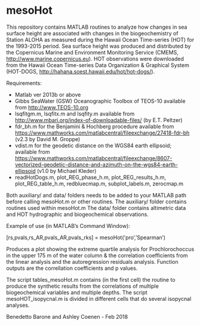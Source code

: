 # mesoHot

This repository contains MATLAB routines to analyze how changes in sea surface height are associated with changes in the biogeochemistry of Station ALOHA as measured during the Hawaii Ocean Time-series (HOT) for the 1993-2015 period.
Sea surface height was produced and distributed by the Copernicus Marine and Environment Monitoring Service (CMEMS, http://www.marine.copernicus.eu). HOT observations were downloaded from the Hawaii Ocean Time-series Data Organization & Graphical System (HOT-DOGS, http://hahana.soest.hawaii.edu/hot/hot-dogs/).

Requirements:
- Matlab ver 2013b or above
- Gibbs SeaWater (GSW) Oceanographic Toolbox of TEOS-10 available from http://www.TEOS-10.org
- lsqfitgm.m, lsqfitx.m and lsqfity.m available from http://www.mbari.org/index-of-downloadable-files/ (by E.T. Peltzer) 
- fdr_bh.m for the Benjamini & Hochberg procedure available from https://www.mathworks.com/matlabcentral/fileexchange/27418-fdr-bh (v2.3 by David M. Groppe)
- vdist.m for the geodetic distance on the WGS84 earth ellipsoid; available from https://www.mathworks.com/matlabcentral/fileexchange/8607-vectorized-geodetic-distance-and-azimuth-on-the-wgs84-earth-ellipsoid (v1.0  by Michael Kleder)
- readHotDogs.m, plot_REG_phase_h.m, plot_REG_results_h.m, plot_REG_table_h.m, redbluecmap.m, subplot_labels.m, zerocmap.m 

Both auxiliary/ and data/ folders needs to be added to your MATLAB path before calling mesoHot.m or other routines.
The auxiliary/ folder contains routines used within mesoHot.m
The data/ folder contains altimetric data and HOT hydrographic and biogeochemical observations.

Example of use (in MATLAB’s Command Window):

[rs,pvals,rs_AR,pvals_AR,pvals_rks] =  mesoHot('pro’,’Spearman’)

Produces a plot showing the extreme quartile analysis for Prochlorochoccus in the upper 175 m of the water column & the correlation coefficients from the linear analysis and the autoregression residuals analysis. Function outputs are the correllation coefficients and p values.

The script tables_mesoHot.m contains (in the first cell) the routine to produce the synthetic results from the correlations of multiple biogeochemical variables and multiple depths. The script mesoHOT_isopycnal.m is divided in different cells that do several isopycnal analyses.

Benedetto Barone and Ashley Coenen - Feb 2018
